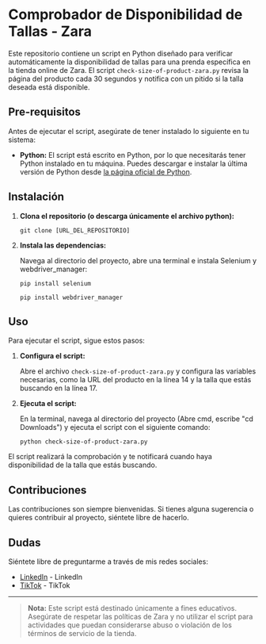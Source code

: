 # Comprobador de Disponibilidad de Tallas - Zara

Este repositorio contiene un script en Python diseñado para verificar automáticamente la disponibilidad de tallas para una prenda específica en la tienda online de Zara. El script `check-size-of-product-zara.py` revisa la página del producto cada 30 segundos y notifica con un pitido si la talla deseada está disponible.

## Pre-requisitos

Antes de ejecutar el script, asegúrate de tener instalado lo siguiente en tu sistema:

- **Python:** El script está escrito en Python, por lo que necesitarás tener Python instalado en tu máquina. Puedes descargar e instalar la última versión de Python desde [la página oficial de Python](https://www.python.org/downloads/).


## Instalación

1. **Clona el repositorio (o descarga únicamente el archivo python):**

    ```
    git clone [URL_DEL_REPOSITORIO]
    ```

2. **Instala las dependencias:**

    Navega al directorio del proyecto, abre una terminal e instala Selenium y webdriver_manager:

    ```
    pip install selenium
    ```
    ```
    pip install webdriver_manager
    ```

## Uso

Para ejecutar el script, sigue estos pasos:

1. **Configura el script:**

    Abre el archivo `check-size-of-product-zara.py` y configura las variables necesarias, como la URL del producto en la línea 14 y la talla que estás buscando en la línea 17.

2. **Ejecuta el script:**

    En la terminal, navega al directorio del proyecto (Abre cmd, escribe "cd Downloads") y ejecuta el script con el siguiente comando:

    ```
    python check-size-of-product-zara.py
    ```

El script realizará la comprobación y te notificará cuando haya disponibilidad de la talla que estás buscando.

## Contribuciones

Las contribuciones son siempre bienvenidas. Si tienes alguna sugerencia o quieres contribuir al proyecto, siéntete libre de hacerlo.

## Dudas

Siéntete libre de preguntarme a través de mis redes sociales:

- [LinkedIn](https://www.linkedin.com/in/paula-iglesias-reina/) - LinkedIn
- [TikTok](https://www.tiktok.com/@paureinatech) - TikTok

---
> **Nota:** Este script está destinado únicamente a fines educativos. Asegúrate de respetar las políticas de Zara y no utilizar el script para actividades que puedan considerarse abuso o violación de los términos de servicio de la tienda.
